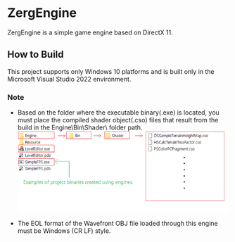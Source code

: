 # ZergEngine
ZergEngine is a simple game engine based on DirectX 11.

## How to Build
This project supports only Windows 10 platforms and is built only in the Microsoft Visual Studio 2022 environment.

### Note
- Based on the folder where the executable binary(.exe) is located, you must place the compiled shader object(.cso) files that result from the build in the Engine\Bin\Shader\ folder path.
![How to Run](Images/note1.png)

- The EOL format of the Wavefront OBJ file loaded through this engine must be Windows (CR LF) style.